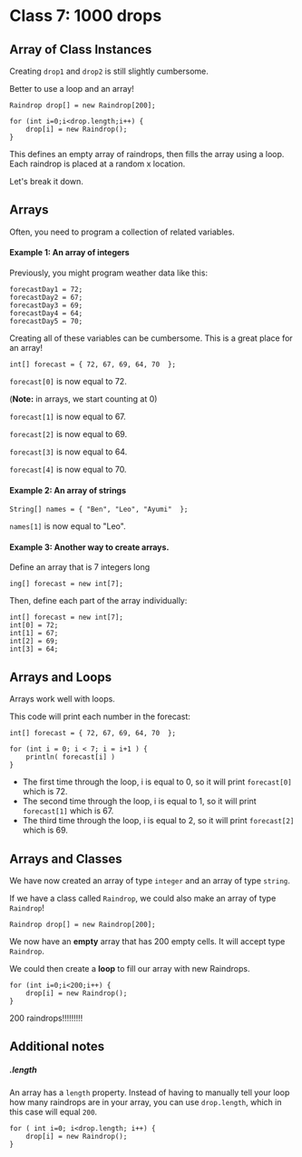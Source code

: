 # Class 7: 1000 drops

## Array of Class Instances

Creating `drop1` and `drop2` is still slightly cumbersome.

Better to use a loop and an array!

```
Raindrop drop[] = new Raindrop[200];

for (int i=0;i<drop.length;i++) {
    drop[i] = new Raindrop();
}
```

This defines an empty array of raindrops, then fills the array using a loop. Each raindrop is placed at a random x location.

Let's break it down.

## Arrays

Often, you need to program a collection of related variables.

#### Example 1: An array of integers

Previously, you might program weather data like this:

```
forecastDay1 = 72;
forecastDay2 = 67;
forecastDay3 = 69;
forecastDay4 = 64;
forecastDay5 = 70;
```

Creating all of these variables can be cumbersome. This is a great place for an array!

```
int[] forecast = { 72, 67, 69, 64, 70  };
```

`forecast[0]` is now equal to 72. 

(**Note:** in arrays, we start counting at 0)

`forecast[1]` is now equal to 67.

`forecast[2]` is now equal to 69.

`forecast[3]` is now equal to 64.

`forecast[4]` is now equal to 70.

#### Example 2: An array of strings

```
String[] names = { "Ben", "Leo", "Ayumi"  };
```

`names[1]` is now equal to "Leo".

#### Example 3: Another way to create arrays.

Define an array that is 7 integers long

```
ing[] forecast = new int[7];
```

Then, define each part of the array individually:

```
int[] forecast = new int[7];
int[0] = 72;
int[1] = 67;
int[2] = 69;
int[3] = 64;
```

## Arrays and Loops

Arrays work well with loops.

This code will print each number in the forecast:

```
int[] forecast = { 72, 67, 69, 64, 70  };

for (int i = 0; i < 7; i = i+1 ) {
    println( forecast[i] )
}
```

- The first time through the loop, i is equal to 0, so it will print `forecast[0]` which is 72.
- The second time through the loop, i is equal to 1, so it will print `forecast[1]` which is 67.
- The third time through the loop, i is equal to 2, so it will print `forecast[2]` which is 69.


## Arrays and Classes

We have now created an array of type `integer` and an array of type `string`.

If we have a class called `Raindrop`, we could also make an array of type `Raindrop`!

```
Raindrop drop[] = new Raindrop[200];
```

We now have an **empty** array that has 200 empty cells. It will accept type `Raindrop`.

We could then create a **loop** to fill our array with new Raindrops.

```
for (int i=0;i<200;i++) {
    drop[i] = new Raindrop();
}
```

200 raindrops!!!!!!!!!

## Additional notes

##### .length

An array has a `length` property. Instead of having to manually tell your loop how many raindrops are in your array, you can use `drop.length`, which in this case will equal `200`.

```
for ( int i=0; i<drop.length; i++) {
    drop[i] = new Raindrop();
}
```
